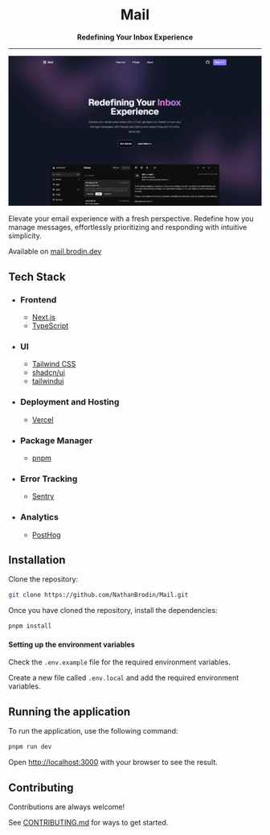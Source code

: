<div align="center">

# Mail

**Redefining Your Inbox Experience**

</div>

---

![Discover Screenshot](.github/images/discover-screenshot.png)

Elevate your email experience with a fresh perspective. Redefine how you manage messages, effortlessly prioritizing and responding with intuitive simplicity.

Available on [mail.brodin.dev](https://mail.brodin.dev)

## Tech Stack

- ### Frontend

  - [Next.js](https://nextjs.org/)
  - [TypeScript](https://www.typescriptlang.org/)

- ### UI

  - [Tailwind CSS](https://tailwindcss.com/)
  - [shadcn/ui](https://ui.shadcn.com/)
  - [tailwindui](https://tailwindui.com/)

- ### Deployment and Hosting

  - [Vercel](https://vercel.com/)

- ### Package Manager

  - [pnpm](https://pnpm.io/)

- ### Error Tracking

  - [Sentry](https://sentry.io/)

- ### Analytics
  - [PostHog](https://posthog.com/)

## Installation

Clone the repository:

```bash
git clone https://github.com/NathanBrodin/Mail.git
```

Once you have cloned the repository, install the dependencies:

```bash
pnpm install
```

#### Setting up the environment variables

Check the `.env.example` file for the required environment variables.

Create a new file called `.env.local` and add the required environment variables.

## Running the application

To run the application, use the following command:

```bash
pnpm run dev
```

Open [http://localhost:3000](http://localhost:3000) with your browser to see the result.

## Contributing

Contributions are always welcome!

See [CONTRIBUTING.md](/CONTRIBUTING.md) for ways to get started.
